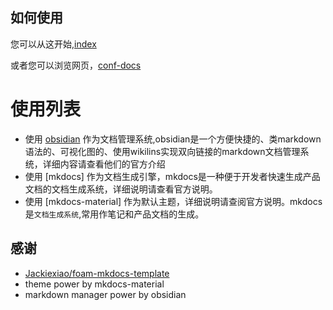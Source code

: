 ## 如何使用
您可以从这开始,[index](./docs/index.md)

或者您可以浏览网页，[conf-docs](https://YJ2CS.github.io/conf-docs)

# 使用列表
- 使用 [obsidian](https://obsidian.md/) 作为文档管理系统,obsidian是一个方便快捷的、类markdown语法的、可视化图的、使用wikilins实现双向链接的markdown文档管理系统，详细内容请查看他们的官方介绍
- 使用 [mkdocs] 作为文档生成引擎，mkdocs是一种便于开发者快速生成产品文档的文档生成系统，详细说明请查看官方说明。
- 使用 [mkdocs-material] 作为默认主题，详细说明请查阅官方说明。mkdocs是`文档生成系统`,常用作笔记和产品文档的生成。

## 感谢
- [Jackiexiao/foam-mkdocs-template](https://github.com/Jackiexiao/foam-mkdocs-template)
- theme power by mkdocs-material
- markdown manager power by obsidian
